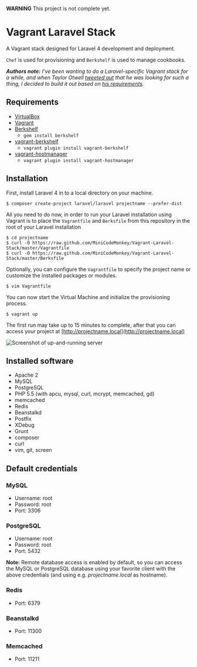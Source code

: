 **WARNING** This project is not complete yet.

# Vagrant Laravel Stack
A Vagrant stack designed for Laravel 4 development and deployment.

`Chef` is used for provisioning and `Berkshelf` is used to manage cookbooks.

***Authors note:*** *I've been wanting to do a Laravel-specific Vagrant stack for a while, and when Taylor Otwell [tweeted out](https://twitter.com/taylorotwell/status/383722109521776640) that he was looking for such a thing, I decided to build it out based on [his requirements](http://paste.laravel.com/V3q).*

## Requirements
* [VirtualBox](https://www.virtualbox.org)
* [Vagrant](http://vagrantup.com)
* [Berkshelf](http://berkshelf.com)
	* `gem install berkshelf`
* [vagrant-berkshelf](https://github.com/riotgames/vagrant-berkshelf)
	* `vagrant plugin install vagrant-berkshelf`
* [vagrant-hostmanager](https://github.com/smdahlen/vagrant-hostmanager)
	* `vagrant plugin install vagrant-hostmanager`

## Installation
First, install Laravel 4 in to a local directory on your machine.

	$ composer create-project laravel/laravel projectname --prefer-dist

All you need to do now, in order to run your Laravel installation using Vagrant is to place the `Vagrantfile` and `Berksfile` from this repository in the root of your Laravel installation

	$ cd projectname
	$ curl -O https://raw.github.com/MiniCodeMonkey/Vagrant-Laravel-Stack/master/Vagrantfile
	$ curl -O https://raw.github.com/MiniCodeMonkey/Vagrant-Laravel-Stack/master/Berksfile

Optionally, you can configure the `Vagrantfile` to specify the project name or customize the installed packages or modules.

	$ vim Vagrantfile

You can now start the Virtual Machine and initialize the provisioning process.

	$ vagrant up

The first run may take up to 15 minutes to complete, after that you can access your project at [http://projectname.local](http://projectname.local)

![Screenshot of up-and-running server](http://i.imgur.com/TP1i9Zd.png)

## Installed software
* Apache 2
* MySQL
* PostgreSQL
* PHP 5.5 (with apcu, mysql, curl, mcrypt, memcached, gd)
* memcached
* Redis
* Beanstalkd
* Postfix
* XDebug
* Grunt
* composer
* curl
* vim, git, screen

## Default credentials
### MySQL
* Username: root
* Password: root
* Port: 3306

### PostgreSQL
* Username: root
* Password: root
* Port: 5432

**Note:** Remote database access is enabled by default, so you can access the MySQL or PostgreSQL database using your favorite client with the above credentials (and using e.g. *projectname.local* as hostname).


### Redis
* Port: 6379

### Beanstalkd
* Port: 11300

### Memcached
* Port: 11211